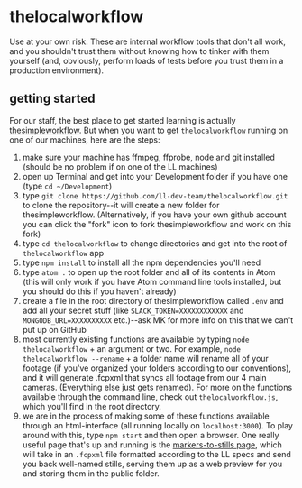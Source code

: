 # thelocalworkflow

Use at your own risk.  These are internal workflow tools that don't all work, and you shouldn't trust them without knowing how to tinker with them yourself (and, obviously, perform loads of tests before you trust them in a production environment).

## getting started

For our staff, the best place to get started learning is actually [thesimpleworkflow](https://github.com/learninglab-dev/thesimpleworkflow). But when you want to get `thelocalworkflow` running on one of our machines, here are the steps:

1. make sure your machine has ffmpeg, ffprobe, node and git installed (should be no problem if on one of the LL machines)
2. open up Terminal and get into your Development folder if you have one (type `cd ~/Development`)
3. type `git clone https://github.com/ll-dev-team/thelocalworkflow.git` to clone the repository--it will create a new folder for thesimpleworkflow.  (Alternatively, if you have your own github account you can click the "fork" icon to fork thesimpleworkflow and work on this fork)
4. type `cd thelocalworkflow` to change directories and get into the root of `thelocalworkflow` app
5. type `npm install` to install all the npm dependencies you'll need
5. type `atom .` to open up the root folder and all of its contents in Atom (this will only work if you have Atom command line tools installed, but you should do this if you haven't already)
6. create a file in the root directory of thesimpleworkflow called `.env` and add all your secret stuff (like `SLACK_TOKEN=XXXXXXXXXXXX` and `MONGODB_URL=XXXXXXXXXX` etc.)--ask MK for more info on this that we can't put up on GitHub
7. most currently existing functions are available by typing `node thelocalworkflow` + an argument or two.  For example, `node thelocalworkflow --rename` + a folder name will rename all of your footage (if you've organized your folders according to our conventions), and it will generate .fcpxml that syncs all footage from our 4 main cameras.  (Everything else just gets renamed).  For more on the functions available through the command line, check out `thelocalworkflow.js`, which you'll find in the root directory.
8. we are in the process of making some of these functions available through an html-interface (all running locally on `localhost:3000`).  To play around with this, type `npm start` and then open a browser.  One really useful page that's up and running is the [markers-to-stills page](http://localhost:3000/m2s), which will take in an `.fcpxml` file formatted according to the LL specs and send you back well-named stills, serving them up as a web preview for you and storing them in the public folder.
